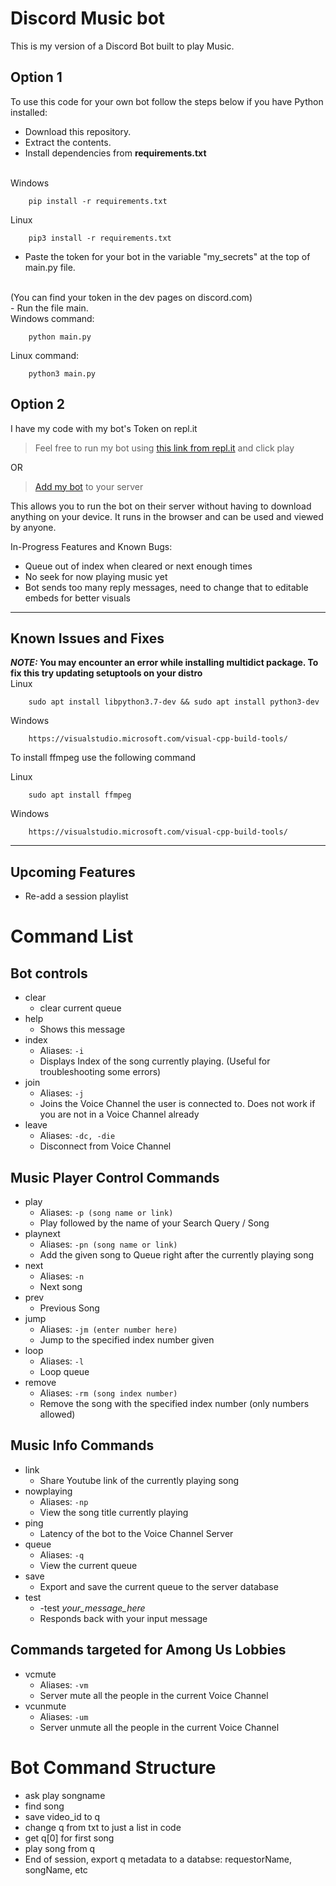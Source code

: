 # Discord Music bot
This is my version of a Discord Bot built to play Music. 

## Option 1
To use this code for your own bot follow the steps below if you have Python installed:

- Download this repository. 
- Extract the contents.
- Install dependencies from <strong> requirements.txt </strong>
<br>
    Windows

        pip install -r requirements.txt     
   Linux

        pip3 install -r requirements.txt
- Paste the token for your bot in the variable "my_secrets" at the top of main.py file.
<br> 
(You can find your token in the dev pages on discord.com)
<br>
- Run the file main.
<br>
    Windows command:                        

        python main.py
   
   Linux command:

        python3 main.py


## Option 2
I have my code with my bot's Token on repl.it <br>
> Feel free to run my bot using [this link from repl.it](https://replit.com/@swapdub/DiscordBot#main.py) and click play

OR                        

> [Add my bot](https://discord.com/oauth2/authorize?client_id=730602425807011847&permissions=8&scope=bot) to your server

This allows you to run the bot on their server without having to download anything on your device. It runs in the browser and can be used and viewed by anyone.


In-Progress Features and Known Bugs:

- Queue out of index when cleared or next enough times
- No seek for now playing music yet
- Bot sends too many reply messages, need to change that to editable embeds for better visuals

---
## Known Issues and Fixes


**_NOTE:_ You may encounter an error while installing multidict package. To fix this try updating setuptools on your distro**
<br>
Linux

        sudo apt install libpython3.7-dev && sudo apt install python3-dev

Windows
        
        https://visualstudio.microsoft.com/visual-cpp-build-tools/

To install ffmpeg use the following command

Linux

        sudo apt install ffmpeg
Windows
        
        https://visualstudio.microsoft.com/visual-cpp-build-tools/

---


## Upcoming Features

- Re-add a session playlist


# Command List
## Bot controls
- clear
    - clear current queue      
- help
    - Shows this message
- index
    - Aliases: ```-i```
    - Displays Index of the song currently playing. (Useful for troubleshooting some errors)
- join
    - Aliases: ```-j ```
    - Joins the Voice Channel the user is connected to. Does not work if you are not in a Voice Channel already
- leave
    - Aliases: ```-dc, -die```
    - Disconnect from Voice Channel

## Music Player Control Commands
- play
    - Aliases: ```-p (song name or link)```
    - Play followed by the name of your Search Query / Song
- playnext
    - Aliases: ```-pn (song name or link)```
    - Add the given song to Queue right after the currently playing song
- next
    - Aliases: ```-n```
    - Next song
- prev
    - Previous Song
- jump
    - Aliases: ```-jm (enter number here)```
    - Jump to the specified index number given
- loop
    - Aliases: ```-l```
    - Loop queue
- remove
    - Aliases: ```-rm (song index number)```
    - Remove the song with the specified index number (only numbers allowed)

## Music Info Commands
- link
    - Share Youtube link of the currently playing song
- nowplaying
    - Aliases: ```-np```
    - View the song title currently playing
- ping
    - Latency of the bot to the Voice Channel Server
- queue
    - Aliases: ```-q```
    - View the current queue
- save
    - Export and save the current queue to the server database
- test 
    - -test *your_message_here*
    - Responds back with your input message
    
## Commands targeted for Among Us Lobbies 
- vcmute
    - Aliases: ```-vm```
    - Server mute all the people in the current Voice Channel
- vcunmute
    - Aliases: ```-um```
    - Server unmute all the people in the current Voice Channel


# Bot Command Structure
- ask play songname
- find song
- save video_id to q
- change q from txt to just a list in code
- get q[0] for first song
- play song from q
- End of session, export q metadata to a databse: requestorName, songName, etc